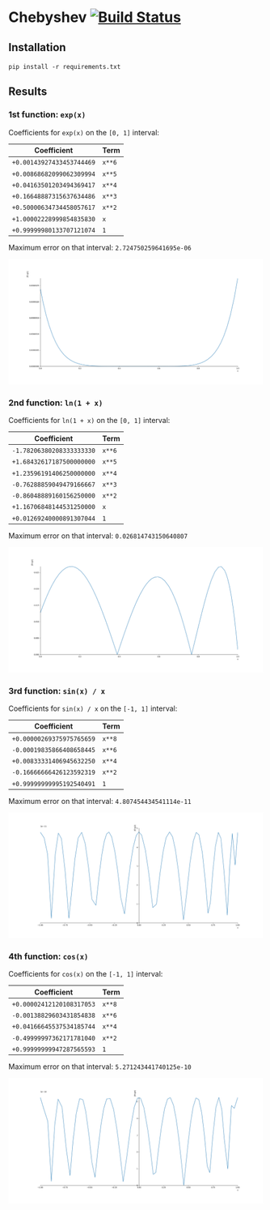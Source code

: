 # Chebyshev [![Build Status](https://travis-ci.org/mlazaric/Chebyshev.svg?branch=master)](https://travis-ci.org/mlazaric/Chebyshev)

## Installation

```
pip install -r requirements.txt
```

## Results

### 1st function: `exp(x)`

Coefficients for `exp(x)` on the `[0, 1]` interval:

|        Coefficient        |  Term  |
|---------------------------|--------|
| `+0.00143927433453744469` | `x**6` |
| `+0.00868682099062309994` | `x**5` |
| `+0.04163501203494369417` | `x**4` |
| `+0.16648887315637634486` | `x**3` |
| `+0.50000634734458057617` | `x**2` |
| `+1.00002228999854835830` | `x` |
| `+0.99999980133707121074` | `1` |

Maximum error on that interval: `2.724750259641695e-06`

![f1.png](images/f1.png)

### 2nd function: `ln(1 + x)`

Coefficients for `ln(1 + x)` on the `[0, 1]` interval:

|        Coefficient        |  Term  |
|---------------------------|--------|
| `-1.78206380208333333330` | `x**6` |
| `+1.68432617187500000000` | `x**5` |
| `+1.23596191406250000000` | `x**4` |
| `-0.76288859049479166667` | `x**3` |
| `-0.86048889160156250000` | `x**2` |
| `+1.16706848144531250000` | `x` |
| `+0.01269240000891307044` | `1` |

Maximum error on that interval: `0.026814743150640807`

![f2.png](images/f2.png)

### 3rd function: `sin(x) / x`

Coefficients for `sin(x) / x` on the `[-1, 1]` interval:

|        Coefficient        |  Term  |
|---------------------------|--------|
| `+0.00000269375975765659` | `x**8` |
| `-0.00019835866408658445` | `x**6` |
| `+0.00833331406945632250` | `x**4` |
| `-0.16666666426123592319` | `x**2` |
| `+0.99999999995192540491` | `1` |

Maximum error on that interval: `4.807454434541114e-11`

![f3.png](images/f3.png)

### 4th function: `cos(x)`

Coefficients for `cos(x)` on the `[-1, 1]` interval:

|        Coefficient        |  Term  |
|---------------------------|--------|
| `+0.00002412120108317053` | `x**8` |
| `-0.00138829603431854838` | `x**6` |
| `+0.04166645537534185744` | `x**4` |
| `-0.49999997362171781040` | `x**2` |
| `+0.99999999947287565593` | `1` |

Maximum error on that interval: `5.271243441740125e-10`

![f4.png](images/f4.png)
